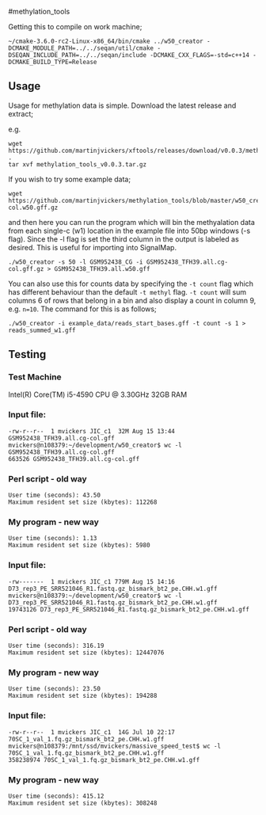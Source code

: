 #methylation_tools

Getting this to compile on work machine;

```
~/cmake-3.6.0-rc2-Linux-x86_64/bin/cmake ../w50_creator -DCMAKE_MODULE_PATH=../../seqan/util/cmake -DSEQAN_INCLUDE_PATH=../../seqan/include -DCMAKE_CXX_FLAGS=-std=c++14 -DCMAKE_BUILD_TYPE=Release
```

## Usage

Usage for methylation data is simple. Download the latest release and extract;

e.g.


```
wget https://github.com/martinjvickers/xftools/releases/download/v0.0.3/methylation_tools_v0.0.3.tar.gz .
tar xvf methylation_tools_v0.0.3.tar.gz
```

If you wish to try some example data;

```
wget https://github.com/martinjvickers/methylation_tools/blob/master/w50_creator/example_data/GSM952438_TFH39.all.cg-col.w50.gff.gz
```

and then here you can run the program which will bin the methyalation data from each single-c (w1) location in the example file into 50bp windows (-s flag). Since the -l flag is set the third column in the output is labeled as desired. This is useful for importing into SignalMap.

```
./w50_creator -s 50 -l GSM952438_CG -i GSM952438_TFH39.all.cg-col.gff.gz > GSM952438_TFH39.all.w50.gff
```

You can also use this for counts data by specifying the `-t count` flag which has different behaviour than the default `-t methyl` flag. `-t count` will sum columns 6 of rows that belong in a bin and also display a count in column 9, e.g. `n=10`. The command for this is as follows;

```
./w50_creator -i example_data/reads_start_bases.gff -t count -s 1 > reads_summed_w1.gff
```

## Testing

### Test Machine
Intel(R) Core(TM) i5-4590 CPU @ 3.30GHz
32GB RAM


### Input file:
```
-rw-r--r--  1 mvickers JIC_c1  32M Aug 15 13:44 GSM952438_TFH39.all.cg-col.gff
mvickers@n108379:~/development/w50_creator$ wc -l GSM952438_TFH39.all.cg-col.gff
663526 GSM952438_TFH39.all.cg-col.gff
```

### Perl script - old way
```
User time (seconds): 43.50
Maximum resident set size (kbytes): 112268
```

### My program - new way
```
User time (seconds): 1.13
Maximum resident set size (kbytes): 5980
```

### Input file:
```
-rw-------  1 mvickers JIC_c1 779M Aug 15 14:16 D73_rep3_PE_SRR521046_R1.fastq.gz_bismark_bt2_pe.CHH.w1.gff
mvickers@n108379:~/development/w50_creator$ wc -l D73_rep3_PE_SRR521046_R1.fastq.gz_bismark_bt2_pe.CHH.w1.gff
19743126 D73_rep3_PE_SRR521046_R1.fastq.gz_bismark_bt2_pe.CHH.w1.gff
```

### Perl script - old way
```
User time (seconds): 316.19
Maximum resident set size (kbytes): 12447076
```

### My program - new way
```
User time (seconds): 23.50
Maximum resident set size (kbytes): 194288
```

### Input file:
```
-rw-r--r--  1 mvickers JIC_c1  14G Jul 10 22:17 70SC_1_val_1.fq.gz_bismark_bt2_pe.CHH.w1.gff
mvickers@n108379:/mnt/ssd/mvickers/massive_speed_test$ wc -l 70SC_1_val_1.fq.gz_bismark_bt2_pe.CHH.w1.gff
358238974 70SC_1_val_1.fq.gz_bismark_bt2_pe.CHH.w1.gff
```

### My program - new way
```
User time (seconds): 415.12
Maximum resident set size (kbytes): 308248
```
